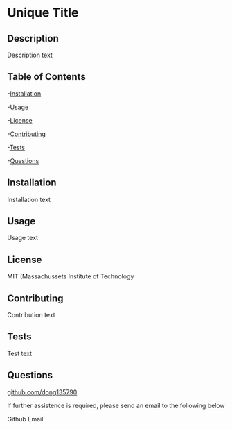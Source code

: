 # Unique Title
## Description
Description text

## Table of Contents
-[Installation](#installation)

-[Usage](#usage)

-[License](#license)

-[Contributing](#contributing)

-[Tests](#tests)

-[Questions](#questions)

## Installation
Installation text

## Usage
Usage text

## License
MIT (Massachussets Institute of Technology

## Contributing
Contribution text

## Tests
Test text

## Questions
[github.com/dong135790](https://github.com/dong135790)

If further assistence is required, please send an email to the following below

Github Email
